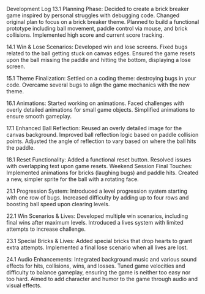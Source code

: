 Development Log
13.1
Planning Phase:
Decided to create a brick breaker game inspired by personal struggles with debugging code.
Changed original plan to focus on a brick breaker theme.
Planned to build a functional prototype including ball movement, paddle control via mouse, and brick collisions.
Implemented high score and current score tracking.

14.1
Win & Lose Scenarios:
Developed win and lose screens.
Fixed bugs related to the ball getting stuck on canvas edges.
Ensured the game resets upon the ball missing the paddle and hitting the bottom, displaying a lose screen.

15.1
Theme Finalization:
Settled on a coding theme: destroying bugs in your code.
Overcame several bugs to align the game mechanics with the new theme.

16.1
Animations:
Started working on animations.
Faced challenges with overly detailed animations for small game objects.
Simplified animations to ensure smooth gameplay.

17.1
Enhanced Ball Reflection:
Reused an overly detailed image for the canvas background.
Improved ball reflection logic based on paddle collision points.
Adjusted the angle of reflection to vary based on where the ball hits the paddle.

18.1
Reset Functionality:
Added a functional reset button.
Resolved issues with overlapping text upon game resets.
Weekend Session
Final Touches:
Implemented animations for bricks (laughing bugs) and paddle hits.
Created a new, simpler sprite for the ball with a rotating face.

21.1
Progression System:
Introduced a level progression system starting with one row of bugs.
Increased difficulty by adding up to four rows and boosting ball speed upon clearing levels.

22.1
Win Scenarios & Lives:
Developed multiple win scenarios, including final wins after maximum levels.
Introduced a lives system with limited attempts to increase challenge.

23.1
Special Bricks & Lives:
Added special bricks that drop hearts to grant extra attempts.
Implemented a final lose scenario when all lives are lost.

24.1
Audio Enhancements:
Integrated background music and various sound effects for hits, collisions, wins, and losses.
Tuned game velocities and difficulty to balance gameplay, ensuring the game is neither too easy nor too hard.
Aimed to add character and humor to the game through audio and visual effects.
